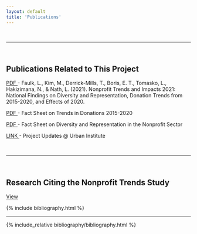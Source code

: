 ```yaml
---
layout: default
title: 'Publications'
---
```



<br>
<hr>
<br>

## Publications Related to This Project 

<a href="https://www.urban.org/sites/default/files/2022-10/Nonprofit%20Trends%20and%20Impacts%202021.pdf" class="button3"> PDF </a>  - Faulk, L., Kim, M., Derrick-Mills, T., Boris, E. T., Tomasko, L., Hakizimana, N., & Nath, L. (2021). Nonprofit Trends and Impacts 2021: National Findings on Diversity and Representation, Donation Trends from 2015-2020, and Effects of 2020. 

<a href="https://www.urban.org/sites/default/files/2021/10/07/nonprofit_trends_and_impacts_2021_donation_fact_sheet.pdf" class="button3"> PDF </a> - Fact Sheet on Trends in Donations 2015-2020 

<a href="https://www.urban.org/sites/default/files/2021/11/05/national_findings_on_diversity_and_representation_in_the_nonprofit_sector.pdf" class="button3"> PDF </a>  - Fact Sheet on  Diversity and Representation in the Nonprofit Sector  

<a href="https://www.urban.org/partnering-understand-long-term-trends-nonprofit-organization-activities-and-needs" class="button3"> LINK </a>  -  Project Updates @ Urban Institute 

<br>

----------

<br> 

## Research Citing the Nonprofit Trends Study 


<a href="https://scholar.google.com/scholar?start=0&hl=en&as_sdt=20000005&sciodt=1,21&cites=1166513345463666613&scipsc=" class="button3"> View </a>


{% include bibliography.html %}

------------

{% include_relative bibliography/bibliography.html %}


